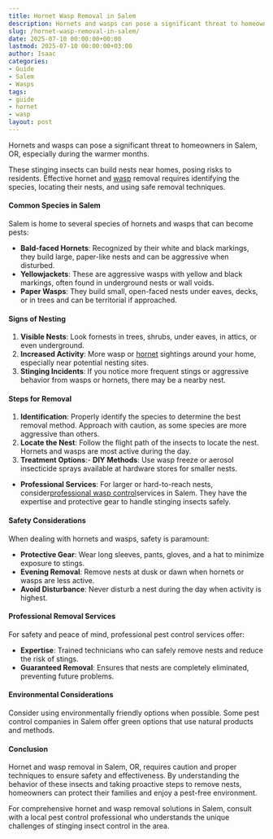 ```yaml
---
title: Hornet Wasp Removal in Salem
description: Hornets and wasps can pose a significant threat to homeowners in Salem, OR, especially during the warmer months. These stinging insects can build nests near...
slug: /hornet-wasp-removal-in-salem/
date: 2025-07-10 00:00:00+00:00
lastmod: 2025-07-10 00:00:00+03:00
author: Isaac
categories:
- Guide
- Salem
- Wasps
tags:
- guide
- hornet
- wasp
layout: post
---
```

Hornets and wasps can pose a significant threat to homeowners in Salem, OR, especially during the warmer months.

These stinging insects can build nests near homes, posing risks to residents. Effective hornet and [wasp](https://pestpolicy.com/baby-wasp/) removal requires identifying the species, locating their nests, and using safe removal techniques.
#### Common Species in Salem
Salem is home to several species of hornets and wasps that can become pests:
- **Bald-faced Hornets**: Recognized by their white and black markings, they build large, paper-like nests and can be aggressive when disturbed.
- **Yellowjackets**: These are aggressive wasps with yellow and black markings, often found in underground nests or wall voids.
- **Paper Wasps**: They build small, open-faced nests under eaves, decks, or in trees and can be territorial if approached.
#### Signs of Nesting
1. **Visible Nests**: Look fornests in trees, shrubs, under eaves, in attics, or even underground.
2. **Increased Activity**: More wasp or [hornet](https://pestpolicy.com/hornet-bees-and-wasp-removal-tacoma/) sightings around your home, especially near potential nesting sites.
3. **Stinging Incidents**: If you notice more frequent stings or aggressive behavior from wasps or hornets, there may be a nearby nest.
#### Steps for Removal
1. **Identification**: Properly identify the species to determine the best removal method. Approach with caution, as some species are more aggressive than others.
2. **Locate the Nest**: Follow the flight path of the insects to locate the nest. Hornets and wasps are most active during the day.
3. **Treatment Options**:- **DIY Methods**: Use wasp freeze or aerosol insecticide sprays available at hardware stores for smaller nests.
- **Professional Services**: For larger or hard-to-reach nests, consider[professional wasp control](https://pestpolicy.com/best-wasp-fogger/)services in Salem. They have the expertise and protective gear to handle stinging insects safely.
#### Safety Considerations
When dealing with hornets and wasps, safety is paramount:
- **Protective Gear**: Wear long sleeves, pants, gloves, and a hat to minimize exposure to stings.
- **Evening Removal**: Remove nests at dusk or dawn when hornets or wasps are less active.
- **Avoid Disturbance**: Never disturb a nest during the day when activity is highest.
#### Professional Removal Services
For safety and peace of mind, professional pest control services offer:
- **Expertise**: Trained technicians who can safely remove nests and reduce the risk of stings.
- **Guaranteed Removal**: Ensures that nests are completely eliminated, preventing future problems.
#### Environmental Considerations
Consider using environmentally friendly options when possible. Some pest control companies in Salem offer green options that use natural products and methods.
#### Conclusion
Hornet and wasp removal in Salem, OR, requires caution and proper techniques to ensure safety and effectiveness. By understanding the behavior of these insects and taking proactive steps to remove nests, homeowners can protect their families and enjoy a pest-free environment.

For comprehensive hornet and wasp removal solutions in Salem, consult with a local pest control professional who understands the unique challenges of stinging insect control in the area.